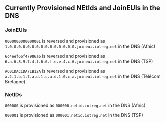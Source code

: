 ## Currently Provisioned NEtIds and JoinEUIs in the DNS

### JoinEUIs 

```0000000000000001``` is reversed and provisioned as ```1.0.0.0.0.0.0.0.0.0.0.0.0.0.0.0.joineui.iotreg.net``` in the DNS (Afnic)

```6c4eef66f47986a6``` is reversed and provisioned as ```6.a.6.8.9.7.4.f.6.6.f.e.e.4.c.6.joineui.iotreg.net``` in the DNS (TSP)

```AC01DAC1DA71B12A``` is reversed and provisioned as ```a.2.1.b.1.7.a.d.1.c.a.d.1.0.c.a.joineui.iotreg.net``` in the DNS (Télécom Bretagne)

### NetIDs 

```000000``` is  provisioned as ```000000.netid.iotreg.net``` in the DNS (Afnic)

```000001``` is  provisioned as ```000001.netid.iotreg.net``` in the DNS (TSP)
